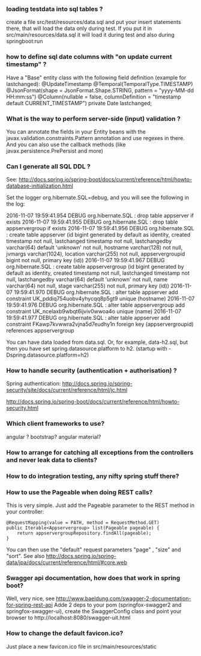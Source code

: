 ### loading testdata into sql tables ?

create a file src/test/resources/data.sql and put your insert statements there, that will load the data only during test. 
If you put it in src/main/resources/data.sql it will load it during test and also during springboot:run 

### how to define sql date columns with "on update current timestamp" ?

Have a "Base" entity class with the following field definition (example for lastchanged):
    @UpdateTimestamp
    @Temporal(TemporalType.TIMESTAMP)
    @JsonFormat(shape = JsonFormat.Shape.STRING, pattern = "yyyy-MM-dd HH:mm:ss")
    @Column(nullable = false, columnDefinition = "timestamp default CURRENT_TIMESTAMP")
    private Date lastchanged;

### What is the way to perform server-side (input) validation ?

You can annotate the fields in your Entity beans with the javax.validation.constraints.Pattern annotation and use regexes in there.
And you can also use the callback methods (like javax.persistence.PrePersist and more)

### Can I generate all SQL DDL ?

See: http://docs.spring.io/spring-boot/docs/current/reference/html/howto-database-initialization.html 

Set the logger org.hibernate.SQL=debug, and you will see the following in the log:

2016-11-07 19:59:41.954 DEBUG org.hibernate.SQL : drop table appserver if exists
2016-11-07 19:59:41.955 DEBUG org.hibernate.SQL : drop table appservergroup if exists
2016-11-07 19:59:41.956 DEBUG org.hibernate.SQL : create table appserver (id bigint generated by default as identity, created timestamp not null, lastchanged timestamp not null, lastchangedby varchar(64) default 'unknown' not null, hostname varchar(128) not null, jvmargs varchar(1024), location varchar(255) not null, appservergroupid bigint not null, primary key (id))
2016-11-07 19:59:41.967 DEBUG org.hibernate.SQL : create table appservergroup (id bigint generated by default as identity, created timestamp not null, lastchanged timestamp not null, lastchangedby varchar(64) default 'unknown' not null, name varchar(64) not null, stage varchar(255) not null, primary key (id))
2016-11-07 19:59:41.970 DEBUG org.hibernate.SQL : alter table appserver add constraint UK_pddiq754uobv4yhycqq8p5gt9 unique (hostname)
2016-11-07 19:59:41.976 DEBUG org.hibernate.SQL : alter table appservergroup add constraint UK_ncelaxb9wbqt6ijviv0wwoa4o unique (name)
2016-11-07 19:59:41.977 DEBUG org.hibernate.SQL : alter table appserver add constraint FKawp7kvwwra2vjna5d7eudhy1n foreign key (appservergroupid) references appservergroup

You can have data loaded from data.sql. Or, for example, data-h2.sql, but then you have set spring.datasource.platform to h2. (startup with -Dspring.datasource.platform=h2)

### How to handle security (authentication + authorisation) ?

Spring authentication:
http://docs.spring.io/spring-security/site/docs/current/reference/html/jc.html  

http://docs.spring.io/spring-boot/docs/current/reference/html/howto-security.html

### Which client frameworks to use?

angular ? bootstrap? angular material?

### How to arrange for catching all exceptions from the controllers and never leak data to clients?

### How to do integration testing, any nifty spring stuff there?

### How to use the Pageable when doing REST calls?

This is very simple. Just add the Pageable parameter to the REST method in your controller:

    @RequestMapping(value = PATH, method = RequestMethod.GET)
    public Iterable<Appservergroup> list(Pageable pageable) {
        return appservergroupRepository.findAll(pageable);
    }

You can then use the "default" request parameters "page" , "size" and "sort". 
See also http://docs.spring.io/spring-data/jpa/docs/current/reference/html/#core.web 

### Swagger api documentation, how does that work in spring boot?

Well, very nice, see http://www.baeldung.com/swagger-2-documentation-for-spring-rest-api 
Adde 2 deps to your pom (springfox-swagger2 and springfox-swagger-ui), create the SwaggerConfig class and point your browser to http://localhost:8080/swagger-uit.html  

### How to change the default favicon.ico?

Just place a new favicon.ico file in src/main/resources/static